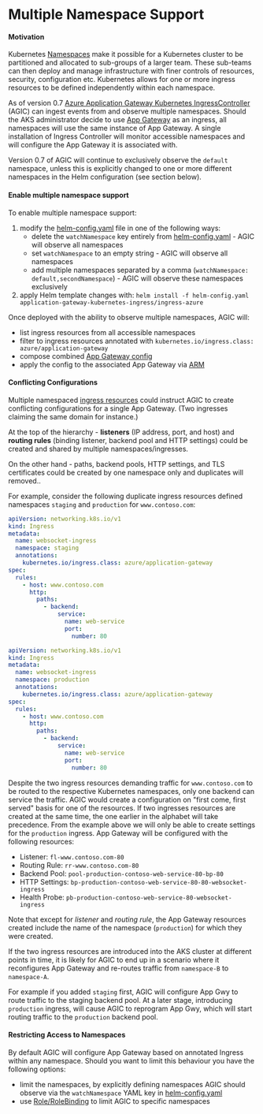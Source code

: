 # Multiple Namespace Support

#### Motivation
Kubernetes [Namespaces](https://kubernetes.io/docs/concepts/overview/working-with-objects/namespaces/)
make it possible for a Kubernetes cluster to be partitioned and allocated to
sub-groups of a larger team. These sub-teams can then deploy and manage
infrastructure with finer controls of resources, security, configuration etc.
Kubernetes allows for one or more ingress resources to be defined independently
within each namespace.

As of version 0.7 [Azure Application Gateway Kubernetes
IngressController](https://github.com/Azure/application-gateway-kubernetes-ingress/blob/master/README.md)
(AGIC) can ingest events from and observe multiple namespaces. Should the AKS
administrator decide to use [App
Gateway](https://azure.microsoft.com/en-us/services/application-gateway/) as an
ingress, all namespaces will use the same instance of App Gateway. A single
installation of Ingress Controller will monitor accessible namespaces and will
configure the App Gateway it is associated with.

Version 0.7 of AGIC will continue to exclusively observe the `default`
namespace, unless this is explicitly changed to one or more different
namespaces in the Helm configuration (see section below).

#### Enable multiple namespace support
To enable multiple namespace support:
1. modify the [helm-config.yaml](../examples/sample-helm-config.yaml) file in one of the following ways:
   - delete the `watchNamespace` key entirely from [helm-config.yaml](../examples/sample-helm-config.yaml) - AGIC will observe all namespaces
   - set `watchNamespace` to an empty string - AGIC will observe all namespaces
   - add multiple namespaces separated by a comma (`watchNamespace: default,secondNamespace`) - AGIC will observe these namespaces exclusively
2. apply  Helm template changes with: `helm install -f helm-config.yaml application-gateway-kubernetes-ingress/ingress-azure`

Once deployed with the ability to observe multiple namespaces, AGIC will:
  - list ingress resources from all accessible namespaces
  - filter to ingress resources annotated with `kubernetes.io/ingress.class: azure/application-gateway`
  - compose combined [App Gateway config](https://github.com/Azure/azure-sdk-for-go/blob/37f3f4162dfce955ef5225ead57216cf8c1b2c70/services/network/mgmt/2016-06-01/network/models.go#L1710-L1744)
  - apply the config to the associated App Gateway via [ARM](https://docs.microsoft.com/en-us/azure/azure-resource-manager/resource-group-overview)

#### Conflicting Configurations
Multiple namespaced [ingress resources](https://kubernetes.io/docs/concepts/services-networking/ingress/#the-ingress-resource)
could instruct AGIC to create conflicting configurations for a single App Gateway. (Two ingresses claiming the same
domain for instance.)

At the top of the hierarchy - **listeners** (IP address, port, and host) and **routing rules** (binding listener,
backend pool and HTTP settings) could be created and shared by multiple namespaces/ingresses.

On the other hand - paths, backend pools, HTTP settings, and TLS certificates could be created by one namespace only
and duplicates will removed..

For example, consider the following duplicate ingress resources defined
namespaces `staging` and `production` for `www.contoso.com`:
```yaml
apiVersion: networking.k8s.io/v1
kind: Ingress
metadata:
  name: websocket-ingress
  namespace: staging
  annotations:
    kubernetes.io/ingress.class: azure/application-gateway
spec:
  rules:
    - host: www.contoso.com
      http:
        paths:
          - backend:
              service:
                name: web-service
                port:
                  number: 80
```

```yaml
apiVersion: networking.k8s.io/v1
kind: Ingress
metadata:
  name: websocket-ingress
  namespace: production
  annotations:
    kubernetes.io/ingress.class: azure/application-gateway
spec:
  rules:
    - host: www.contoso.com
      http:
        paths:
          - backend:
              service:
                name: web-service
                port:
                  number: 80
```

Despite the two ingress resources demanding traffic for `www.contoso.com` to be
routed to the respective Kubernetes namespaces, only one backend can service
the traffic. AGIC would create a configuration on "first come, first served"
basis for one of the resources. If two ingresses resources are created at the
same time, the one earlier in the alphabet will take
precedence. From the example above we will only be able to create settings for
the `production` ingress. App Gateway will be configured with the following
resources:

  - Listener: `fl-www.contoso.com-80`
  - Routing Rule: `rr-www.contoso.com-80`
  - Backend Pool: `pool-production-contoso-web-service-80-bp-80`
  - HTTP Settings: `bp-production-contoso-web-service-80-80-websocket-ingress`
  - Health Probe: `pb-production-contoso-web-service-80-websocket-ingress`

Note that except for *listener* and *routing rule*, the App Gateway resources created include the name
of the namespace (`production`) for which they were created.

If the two ingress resources are introduced into the AKS cluster at different
points in time, it is likely for AGIC to end up in a scenario where it
reconfigures App Gateway and re-routes traffic from `namespace-B` to
`namespace-A`.

For example if you added `staging` first, AGIC will configure App Gwy to route
traffic to the staging backend pool. At a later stage, introducing `production`
ingress, will cause AGIC to reprogram App Gwy, which will start routing traffic
to the `production` backend pool.

#### Restricting Access to Namespaces
By default AGIC will configure App Gateway based on annotated Ingress within
any namespace. Should you want to limit this behaviour you have the following
options:
  - limit the namespaces, by explicitly defining namespaces AGIC should observe via the `watchNamespace` YAML key in [helm-config.yaml](../examples/sample-helm-config.yaml)
  - use [Role/RoleBinding](https://docs.microsoft.com/en-us/azure/aks/azure-ad-rbac) to limit AGIC to specific namespaces
